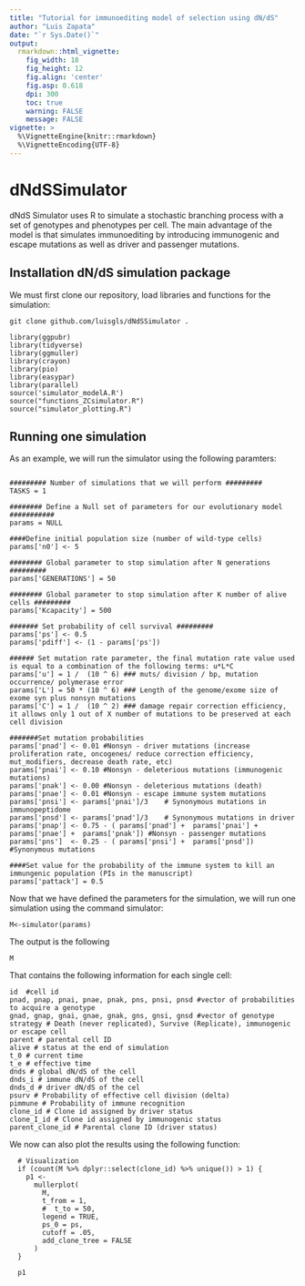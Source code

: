 ```yaml
---
title: "Tutorial for immunoediting model of selection using dN/dS"
author: "Luis Zapata"
date: "`r Sys.Date()`"
output:
  rmarkdown::html_vignette:
    fig_width: 18
    fig_height: 12
    fig.align: 'center'
    fig.asp: 0.618
    dpi: 300
    toc: true
    warning: FALSE
    message: FALSE
vignette: >
  %\VignetteEngine{knitr::rmarkdown}
  %\VignetteEncoding{UTF-8}
---
```



# dNdSSimulator
dNdS Simulator uses R to simulate a stochastic branching process with a set of genotypes and phenotypes per cell. The main advantage of the model is that simulates immunoediting by introducing immunogenic and escape mutations as well as driver and passenger mutations.


## Installation dN/dS simulation package

We must first clone our repository, load libraries and functions for the simulation:

```{bash clone,eval=F}
git clone github.com/luisgls/dNdSSimulator .
```

```{r dependencies, message=F}
library(ggpubr)
library(tidyverse)
library(ggmuller)
library(crayon)
library(pio)
library(easypar)
library(parallel)
source('simulator_modelA.R')
source("functions_ZCsimulator.R")
source("simulator_plotting.R")
```
## Running one simulation

As an example, we will run the simulator using the following paramters:

```{r parameters}

######### Number of simulations that we will perform #########
TASKS = 1

######## Define a Null set of parameters for our evolutionary model ###########
params = NULL

####Define initial population size (number of wild-type cells)
params['n0'] <- 5

######## Global parameter to stop simulation after N generations #########
params['GENERATIONS'] = 50

######## Global parameter to stop simulation after K number of alive cells #########
params['Kcapacity'] = 500

####### Set probability of cell survival #########
params['ps'] <- 0.5
params['pdiff'] <- (1 - params['ps'])

###### Set mutation rate parameter, the final mutation rate value used is equal to a combination of the following terms: u*L*C
params['u'] = 1 /  (10 ^ 6) ### muts/ division / bp, mutation occurrence/ polymerase error
params['L'] = 50 * (10 ^ 6) ### Length of the genome/exome size of exome syn plus nonsyn mutations
params['C'] = 1 /  (10 ^ 2) ### damage repair correction efficiency, it allows only 1 out of X number of mutations to be preserved at each cell division

#######Set mutation probabilities
params['pnad'] <- 0.01 #Nonsyn - driver mutations (increase proliferation rate, oncogenes/ reduce correction efficiency, mut_modifiers, decrease death rate, etc)
params['pnai'] <- 0.10 #Nonsyn - deleterious mutations (immunogenic mutations)
params['pnak'] <- 0.00 #Nonsyn - deleterious mutations (death)
params['pnae'] <- 0.01 #Nonsyn - escape immune system mutations
params['pnsi'] <- params['pnai']/3    # Synonymous mutations in immunopeptidome
params['pnsd'] <- params['pnad']/3    # Synonymous mutations in driver
params['pnap'] <- 0.75 - ( params['pnad'] +  params['pnai'] +  params['pnae'] +  params['pnak']) #Nonsyn - passenger mutations
params['pns']  <- 0.25 - ( params['pnsi'] +  params['pnsd']) #Synonymous mutations

####Set value for the probability of the immune system to kill an immungenic population (PIs in the manuscript)
params['pattack'] = 0.5
```

Now that we have defined the parameters for the simulation, we will run one simulation using the command simulator:

```{r simul1, cache=T}
M<-simulator(params)
```

The output is the following

```{r}
M
```

That contains the following information for each single cell:

```{r eval=F}
id  #cell id
pnad, pnap, pnai, pnae, pnak, pns, pnsi, pnsd #vector of probabilities to acquire a genotype
gnad, gnap, gnai, gnae, gnak, gns, gnsi, gnsd #vector of genotype
strategy # Death (never replicated), Survive (Replicate), immunogenic or escape cell
parent # parental cell ID
alive # status at the end of simulation
t_0 # current time
t_e # effective time
dnds # global dN/dS of the cell
dnds_i # immune dN/dS of the cell 
dnds_d # driver dN/dS of the cel
psurv # Probability of effective cell division (delta)
pimmune # Probability of immune recognition
clone_id # Clone id assigned by driver status
clone_I_id # Clone id assigned by immunogenic status
parent_clone_id # Parental clone ID (driver status)
```

We now can also plot the results using the following function:

```{r visualize,message=F,warning=F}
  # Visualization
  if (count(M %>% dplyr::select(clone_id) %>% unique()) > 1) {
    p1 <-
      mullerplot(
        M,
        t_from = 1,
        #  t_to = 50,
        legend = TRUE,
        ps_0 = ps,
        cutoff = .05,
        add_clone_tree = FALSE
      )
  }

  p1
```

